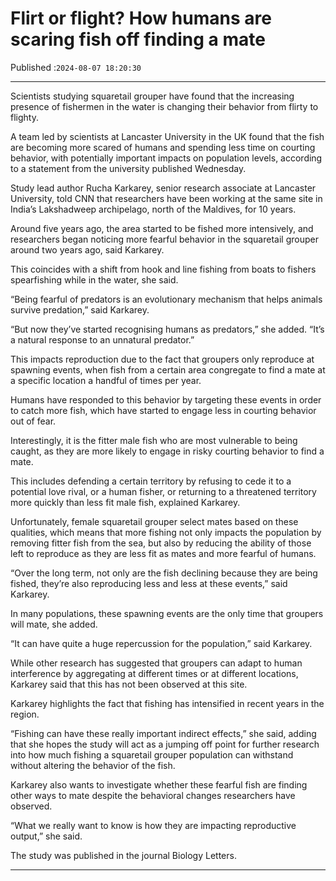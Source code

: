 # Flirt or flight? How humans are scaring fish off finding a mate

Published :`2024-08-07 18:20:30`

---

Scientists studying squaretail grouper have found that the increasing presence of fishermen in the water is changing their behavior from flirty to flighty.

A team led by scientists at Lancaster University in the UK found that the fish are becoming more scared of humans and spending less time on courting behavior, with potentially important impacts on population levels, according to a statement from the university published Wednesday.

Study lead author Rucha Karkarey, senior research associate at Lancaster University, told CNN that researchers have been working at the same site in India’s Lakshadweep archipelago, north of the Maldives, for 10 years.

Around five years ago, the area started to be fished more intensively, and researchers began noticing more fearful behavior in the squaretail grouper around two years ago, said Karkarey.

This coincides with a shift from hook and line fishing from boats to fishers spearfishing while in the water, she said.

“Being fearful of predators is an evolutionary mechanism that helps animals survive predation,” said Karkarey.

“But now they’ve started recognising humans as predators,” she added. “It’s a natural response to an unnatural predator.”

This impacts reproduction due to the fact that groupers only reproduce at spawning events, when fish from a certain area congregate to find a mate at a specific location a handful of times per year.

Humans have responded to this behavior by targeting these events in order to catch more fish, which have started to engage less in courting behavior out of fear.

Interestingly, it is the fitter male fish who are most vulnerable to being caught, as they are more likely to engage in risky courting behavior to find a mate.

This includes defending a certain territory by refusing to cede it to a potential love rival, or a human fisher, or returning to a threatened territory more quickly than less fit male fish, explained Karkarey.

Unfortunately, female squaretail grouper select mates based on these qualities, which means that more fishing not only impacts the population by removing fitter fish from the sea, but also by reducing the ability of those left to reproduce as they are less fit as mates and more fearful of humans.

“Over the long term, not only are the fish declining because they are being fished, they’re also reproducing less and less at these events,” said Karkarey.

In many populations, these spawning events are the only time that groupers will mate, she added.

“It can have quite a huge repercussion for the population,” said Karkarey.

While other research has suggested that groupers can adapt to human interference by aggregating at different times or at different locations, Karkarey said that this has not been observed at this site.

Karkarey highlights the fact that fishing has intensified in recent years in the region.

“Fishing can have these really important indirect effects,” she said, adding that she hopes the study will act as a jumping off point for further research into how much fishing a squaretail grouper population can withstand without altering the behavior of the fish.

Karkarey also wants to investigate whether these fearful fish are finding other ways to mate despite the behavioral changes researchers have observed.

“What we really want to know is how they are impacting reproductive output,” she said.

The study was published in the journal Biology Letters.

---

